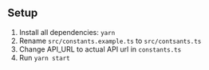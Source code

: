 ## Setup
1. Install all dependencies: `yarn`
2. Rename `src/constants.example.ts` to `src/contsants.ts`
3. Change API_URL to actual API url in `constants.ts`
4. Run `yarn start`